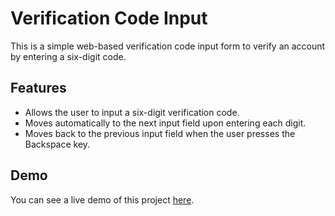 # Verification Code Input

This is a simple web-based verification code input form to verify an account by entering a six-digit code.

## Features

- Allows the user to input a six-digit verification code.
- Moves automatically to the next input field upon entering each digit.
- Moves back to the previous input field when the user presses the Backspace key.

## Demo

You can see a live demo of this project [here](https://mahdi-mey.github.io/verify-account/).
